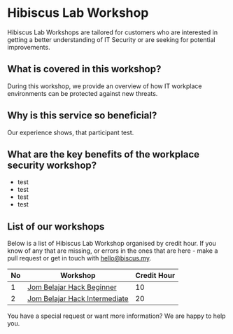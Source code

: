 # Hibiscus Lab Workshop

Hibiscus Lab Workshops are tailored for customers who are interested in getting a better understanding of IT Security or are seeking for potential improvements.

## What is covered in this workshop?
During this workshop, we provide an overview of how IT workplace environments can be protected against new threats.

## Why is this service so beneficial?
Our experience shows, that participant test.

## What are the key benefits of the workplace security workshop?
- test
- test
- test
- test

## List of our workshops
Below is a list of Hibiscus Lab Workshop organised by credit hour. If you know of any that are missing, or errors in the ones that are here - make a pull request or get in touch with hello@biscus.my.

| No | Workshop | Credit Hour |
|--|--|--|
| 1 | [Jom Belajar Hack Beginner](https://github.com/g3nj1z/jom-belajar-hack-beginner) | 10 |
| 2 | [Jom Belajar Hack Intermediate](https://github.com/g3nj1z/jom-belajar-hack-intermediate) | 20 |

You have a special request or want more information? We are happy to help you.
